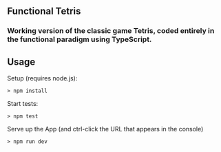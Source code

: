 ## Functional Tetris

### Working version of the classic game Tetris, coded entirely in the functional paradigm using TypeScript.

## Usage

Setup (requires node.js):
```
> npm install
```

Start tests:
```
> npm test
```

Serve up the App (and ctrl-click the URL that appears in the console)
```
> npm run dev
```

